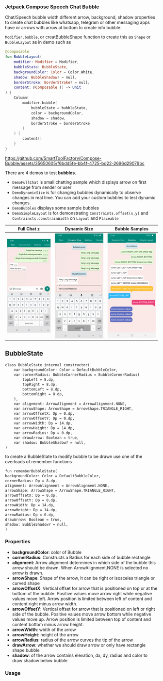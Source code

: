 ### Jetpack Compose Speech Chat Bubble

Chat/Speech bubble width different arrow, background, shadow properties to create chat bubbles
like whatsapp, telegram or other messaging apps have or arrows with arrow at bottom to create
info bubble.

`Modifier.bubble`, or creatBubbleShape function to create this as `Shape` or `BubbleLayout` as in demo such as

```kotlin
@Composable
fun BubbleLayout(
    modifier: Modifier = Modifier,
    bubbleState: BubbleState,
    backgroundColor: Color = Color.White,
    shadow: BubbleShadow? = null,
    borderStroke: BorderStroke? = null,
    content: @Composable () -> Unit
) {
    Column(
        modifier.bubble(
            bubbleState = bubbleState,
            color = backgroundColor,
            shadow = shadow,
            borderStroke = borderStroke
        )
    ) {
        content()
    }
}

```


https://github.com/SmartToolFactory/Compose-Bubble/assets/35650605/f6bdd5fe-bb4f-4725-bd22-2696d29079bc


There are 4 demos to test **bubbles**.
* `DemoFullChat` is small chatting sample which displays arrow on first message from sender or user
* `DemoDynamicSize` is for changing bubbles dynamically to observe changes in real time. You can add your custom bubbles to test dynamic changes.
* `DemoBubbles` displays some sample bubbles
* `DemoSimpleLayout` is for demonstrating `Constraints.offset(x,y)` and `Contrainsts.constrainWidth` on `Layout` and `Placeable`

| Full Chat                           z    | Dynamic Size                                | Bubble Samples                              |
|------------------------------------------|---------------------------------------------|---------------------------------------------|
| <img src="./screenshots/demo_chat.gif"/> | <img src="./screenshots/demo_dynamic.gif"/> | <img src="./screenshots/demo_bubbles.png"/> |


## BubbleState
```
class BubbleState internal constructor(
    var backgroundColor: Color = DefaultBubbleColor,
    var cornerRadius: BubbleCornerRadius = BubbleCornerRadius(
        topLeft = 8.dp,
        topRight = 8.dp,
        bottomLeft = 8.dp,
        bottomRight = 8.dp,
    ),
    var alignment: ArrowAlignment = ArrowAlignment.NONE,
    var arrowShape: ArrowShape = ArrowShape.TRIANGLE_RIGHT,
    var arrowOffsetX: Dp = 0.dp,
    var arrowOffsetY: Dp = 0.dp,
    var arrowWidth: Dp = 14.dp,
    var arrowHeight: Dp = 14.dp,
    var arrowRadius: Dp = 0.dp,
    var drawArrow: Boolean = true,
    var shadow: BubbleShadow? = null,
) 
```

to create a BubbleState to modify bubble to be drawn use one of the overloads of remember functions
```
fun rememberBubbleState(
backgroundColor: Color = DefaultBubbleColor,
cornerRadius: Dp = 8.dp,
alignment: ArrowAlignment = ArrowAlignment.NONE,
arrowShape: ArrowShape = ArrowShape.TRIANGLE_RIGHT,
arrowOffsetX: Dp = 0.dp,
arrowOffsetY: Dp = 0.dp,
arrowWidth: Dp = 14.dp,
arrowHeight: Dp = 14.dp,
arrowRadius: Dp = 0.dp,
drawArrow: Boolean = true,
shadow: BubbleShadow? = null,
)
```
### Properties
* **backgroundColor**: color of Bubble
* **cornerRadius**: Constructs a Radius for each side of bubble rectangle
* **alignment**: Arrow alignment determines in which side of the bubble this arrow should be drawn. When ArrowAlignment.NONE is selected no arrow is drawn.
* **arrowShape**: Shape of the arrow, It can be right or isosceles triangle or curved shape
* **arrowOffsetX**: Vertical offset for arrow that is positioned on top or at the bottom of the bubble. Positive values move arrow right while negative values move left. Arrow position is limited between left of content and  content right minus arrow width.
* **arrowOffsetY**: Vertical offset for arrow that is positioned on left or right side of the bubble. Positive values move arrow bottom while negative values move up. Arrow position  is limited between top of content and  content bottom minus arrow height.
* **arrowWidth**: width of the arrow
* **arrowHeight**: height of the arrow
* **arrowRadius**: radius of the arrow curves the tip of the arrow
* **drawArrow**: whether we should draw arrow or only have rectangle shape bubble
* **shadow**: of the arrow contains elevation, dx, dy, radius and color to draw shadow below bubble

### Usage

